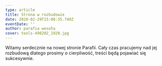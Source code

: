 ```yaml
---
type: article
title: Strona w rozbudowie
date: 2020-02-29T15:08:35.740Z
eventDate: ''
author: parafia wesoła
cover: tools-498202_1920.jpg
---
```

Witamy serdecznie na nowej stronie Parafii. Cały czas pracujemy nad jej rozbudową dlatego prosimy o cierpliwość,  treści będą pojawiać się sukcesywnie.
